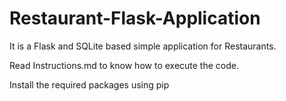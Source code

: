 # Restaurant-Flask-Application
It is a Flask and SQLite based simple application for Restaurants.

Read Instructions.md to know how to execute the code.

Install the required packages using pip
